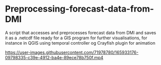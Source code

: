 # Preprocessing-forecast-data-from-DMI

A script that accesses and preprocesses forecast data from DMI and saves it as a .netcdf file ready for a GIS program for further visualisations, for instance in QGIS using temporal controller og Crayfish plugin for animation

https://user-images.githubusercontent.com/71978780/165933176-09798335-c39e-4912-ba4e-89ece78b750f.mp4

